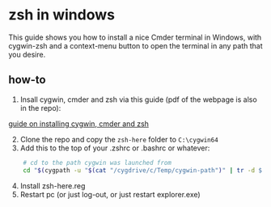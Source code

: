 # zsh in windows

This guide shows you how to install a nice Cmder terminal in Windows,
with cygwin-zsh and a context-menu button to open the terminal in
any path that you desire.

## how-to

1. Insall cygwin, cmder and zsh via this guide
 (pdf of the webpage is also in the repo):

[guide on installing cygwin, cmder and zsh](https://dev.to/zinox9/installing-zsh-on-windows-37em)

2. Clone the repo and copy the `zsh-here` folder to `C:\cygwin64`
3. Add this to the top of your .zshrc or .bashrc or whatever:

```bash
    # cd to the path cygwin was launched from
    cd "$(cygpath -u "$(cat "/cygdrive/c/Temp/cygwin-path")" | tr -d $'\r')"
```

4. Install zsh-here.reg
5. Restart pc (or just log-out, or just restart explorer.exe)
